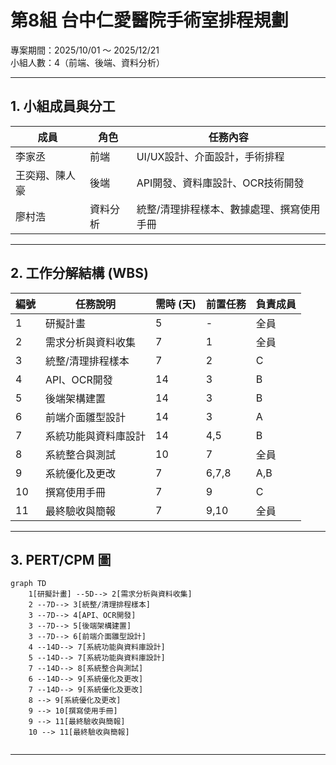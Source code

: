 # 第8組 台中仁愛醫院手術室排程規劃
專案期間：2025/10/01 ～ 2025/12/21  
小組人數：4（前端、後端、資料分析）  
  

---

## 1. 小組成員與分工
| 成員 | 角色 | 任務內容 |
|------|------|----------|
|李家丞| 前端 | UI/UX設計、介面設計，手術排程 |
|王奕翔、陳人豪 | 後端 | API開發、資料庫設計、OCR技術開發 |
|廖村浩 | 資料分析 | 統整/清理排程樣本、數據處理、撰寫使用手冊 |

---

## 2. 工作分解結構 (WBS)
| 編號 | 任務說明 | 需時 (天) | 前置任務 | 負責成員 |
|------|----------|-----------|-----------|----------|
| 1 | 研擬計畫 | 5 | - | 全員 |
| 2 | 需求分析與資料收集 | 7 | 1 | 全員 |
| 3 | 統整/清理排程樣本 | 7 | 2 | C |
| 4 | API、OCR開發 | 14 | 3 | B |
| 5 | 後端架構建置 | 14 | 3 | B |
| 6 | 前端介面雛型設計 | 14 | 3 | A |
| 7 | 系統功能與資料庫設計 | 14 | 4,5 | B |
| 8 | 系統整合與測試 | 10 | 7 | 全員 |
| 9 | 系統優化及更改 | 7 | 6,7,8 | A,B |
| 10 | 撰寫使用手冊 | 7 | 9 | C |
| 11 | 最終驗收與簡報 | 7 | 9,10 | 全員 |

---

## 3. PERT/CPM 圖
```mermaid
graph TD
    1[研擬計畫] --5D--> 2[需求分析與資料收集]
    2 --7D--> 3[統整/清理排程樣本]
    3 --7D--> 4[API、OCR開發]
    3 --7D--> 5[後端架構建置]
    3 --7D--> 6[前端介面雛型設計]
    4 --14D--> 7[系統功能與資料庫設計]
    5 --14D--> 7[系統功能與資料庫設計]
    7 --14D--> 8[系統整合與測試]
    6 --14D--> 9[系統優化及更改]
    7 --14D--> 9[系統優化及更改]
    8 --> 9[系統優化及更改]
    9 --> 10[撰寫使用手冊]
    9 --> 11[最終驗收與簡報]
    10 --> 11[最終驗收與簡報]
  
```

---



